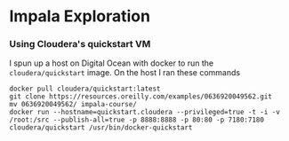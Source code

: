 # Impala Exploration

### Using Cloudera's quickstart VM

I spun up a host on Digital Ocean with docker to run the `cloudera/quickstart` image. On the host I ran these commands
```
docker pull cloudera/quickstart:latest
git clone https://resources.oreilly.com/examples/0636920049562.git
mv 0636920049562/ impala-course/
docker run --hostname=quickstart.cloudera --privileged=true -t -i -v /root:/src --publish-all=true -p 8888:8888 -p 80:80 -p 7180:7180 cloudera/quickstart /usr/bin/docker-quickstart
```


